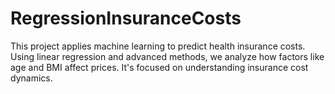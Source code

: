 # RegressionInsuranceCosts
This project applies machine learning to predict health insurance costs. Using linear regression and advanced methods, we analyze how factors like age and BMI affect prices. It's focused on understanding insurance cost dynamics.
